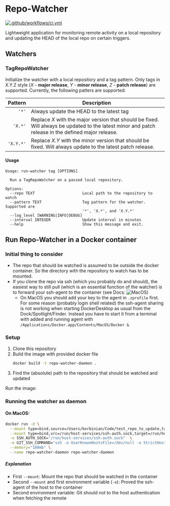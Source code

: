 # Repo-Watcher

[![.github/workflows/ci.yml](https://github.com/kschweiger/repo-watcher/actions/workflows/ci.yml/badge.svg)](https://github.com/kschweiger/repo-watcher/actions/workflows/ci.yml)

Lightweight application for monitoring remote activity on a local repository and
updating the HEAD of the local repo on certain triggers.

## Watchers
### TagRepoWatcher

Initialize the watcher with a local repository and a tag pattern. Only tags in X.Y.Z
style (*X* - **major release**, *Y* - **minor release**, *Z* - **patch release**) are
supported. Currently, the following patters are supported:

|   Pattern | Description                                                                                                                                         |
|----------:|-----------------------------------------------------------------------------------------------------------------------------------------------------|
|     `'*'` | Always update the HEAD to the latest tag                                                                                                            |
|   `'X.*'` | Replace *X* with the major version that should be fixed. Will always be updated to the latest minor and patch release in the defined major release. |
| `'X.Y.*'` | Replace *X.Y* with the minor version that should be fixed. Will always update to the latest patch release.                                          |

#### Usage

```
Usage: run-watcher tag [OPTIONS]

  Run a TagRepoWatcher on a passed local repository.

Options:
  --repo TEXT                     Local path to the repository to watch
  --pattern TEXT                  Tag pattern for the watcher. Supported are
                                  '*', 'X.*', and 'X.Y.*'
  --log_level [WARNING|INFO|DEBUG]
  --interval INTEGER              Update interval in minutes
  --help                          Show this message and exit.
```


## Run Repo-Watcher in a Docker container

### Initial thing to consider

- The repo that should be watched is assumed to be outside the docker container. So the directory with the repository to watch has to be mounted.
- If you clone the repo via ssh (which you probably do and should), the easiest way to still pull (which is an essential function of the watcher) is to forward your ssh-agent to the container (see Docs: ![MacOS](https://docs.docker.com/desktop/mac/networking/#ssh-agent-forwarding))
  - On MacOS you should add your key to the agent in `.zprofile` first. For some reason (probably login shell related) the ssh-agent sharing is not working when starting DockerDesktop as usual from the Dock/Spotlight/Finder. Instead you have to start it from a terminal with added and running agent with `/Applications/Docker.app/Contents/MacOS/Docker &`

### Setup

1. Clone this repository
2. Build the image with provided docker file
    ```zsh
    docker build -t repo-watcher-daemon .
    ```
3. Find the (absolute) path to the repository that should be watched and updated


Run the image:

### Running the watcher as daemon

#### On MacOS:
```zsh
docker run -d \
  --mount type=bind,source=/Users/korbinian/Code/test_repo_to_update,target=/repo \
  --mount type=bind,src=/run/host-services/ssh-auth.sock,target=/run/host-services/ssh-auth.sock \
  -e SSH_AUTH_SOCK="/run/host-services/ssh-auth.sock"  \
  -e GIT_SSH_COMMAND="ssh -o UserKnownHostsFile=/dev/null -o StrictHostKeyChecking=no" \
  --memory="100mb" \
  --name repo-watcher-daemon repo-watcher-daemon
```

##### Explanation
- First `--mount`: Mount the repo that should be watched in the container
- Second `--mount` and first environment variable (`-e`): Proved the ssh-agent of the host to the container
- Second environment variable: Git should not to the host authentication when fetching the remote